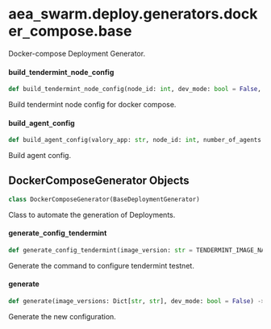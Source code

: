 <a id="aea_swarm.deploy.generators.docker_compose.base"></a>

# aea`_`swarm.deploy.generators.docker`_`compose.base

Docker-compose Deployment Generator.

<a id="aea_swarm.deploy.generators.docker_compose.base.build_tendermint_node_config"></a>

#### build`_`tendermint`_`node`_`config

```python
def build_tendermint_node_config(node_id: int, dev_mode: bool = False, image_version: str = TENDERMINT_IMAGE_VERSION) -> str
```

Build tendermint node config for docker compose.

<a id="aea_swarm.deploy.generators.docker_compose.base.build_agent_config"></a>

#### build`_`agent`_`config

```python
def build_agent_config(valory_app: str, node_id: int, number_of_agents: int, agent_vars: Dict, dev_mode: bool = False, package_dir: Path = Path.cwd().absolute() / "packages", open_aea_dir: Path = Path.cwd().absolute().parent / "open-aea", open_aea_image_name: str = OPEN_AEA_IMAGE_NAME, open_aea_image_version: str = IMAGE_VERSION) -> str
```

Build agent config.

<a id="aea_swarm.deploy.generators.docker_compose.base.DockerComposeGenerator"></a>

## DockerComposeGenerator Objects

```python
class DockerComposeGenerator(BaseDeploymentGenerator)
```

Class to automate the generation of Deployments.

<a id="aea_swarm.deploy.generators.docker_compose.base.DockerComposeGenerator.generate_config_tendermint"></a>

#### generate`_`config`_`tendermint

```python
def generate_config_tendermint(image_version: str = TENDERMINT_IMAGE_NAME) -> "DockerComposeGenerator"
```

Generate the command to configure tendermint testnet.

<a id="aea_swarm.deploy.generators.docker_compose.base.DockerComposeGenerator.generate"></a>

#### generate

```python
def generate(image_versions: Dict[str, str], dev_mode: bool = False) -> "DockerComposeGenerator"
```

Generate the new configuration.

